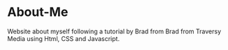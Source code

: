 # About-Me
Website about myself following a tutorial by Brad from Brad from Traversy Media using Html, CSS and Javascript.
